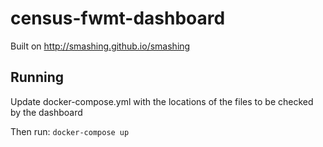 # census-fwmt-dashboard

Built on http://smashing.github.io/smashing

## Running

Update docker-compose.yml with the locations of the files to be checked by the dashboard

Then run: `docker-compose up`
